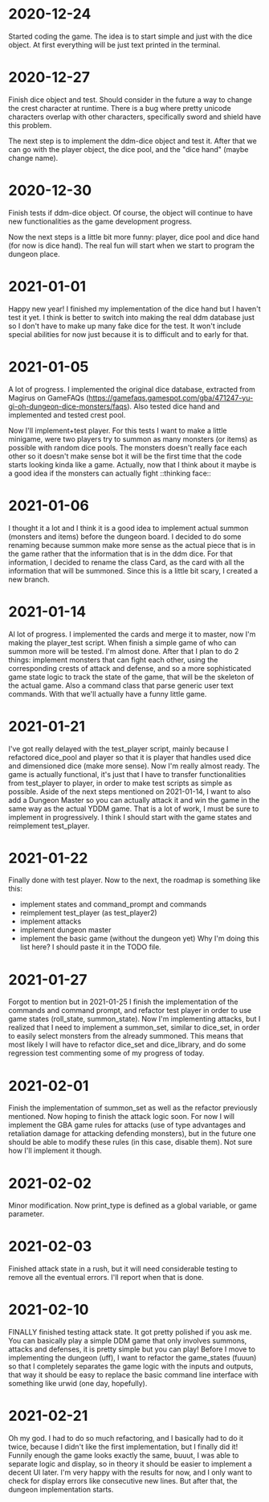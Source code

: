 # 2020-12-24
Started coding the game. The idea is to start simple and just
with the dice object. At first everything will be just text
printed in the terminal.
 
# 2020-12-27
Finish dice object and test. Should consider in the future a
way to change the crest character at runtime. There is a bug
where pretty unicode characters overlap with other characters,
specifically sword and shield have this problem.

The next step is to implement the ddm-dice object and test it.
After that we can go with the player object, the dice pool, 
and the "dice hand" (maybe change name).

# 2020-12-30
Finish tests if ddm-dice object. Of course, the object will
continue to have new functionalities as the game development
progress. 

Now the next steps is a little bit more funny: player, 
dice pool and dice hand (for now is dice hand). The real fun 
will start when we start to program the dungeon place.

# 2021-01-01
Happy new year! I finished my implementation of the dice hand 
but I haven't test it yet. I think is better to switch into
making the real ddm database just so I don't have to make up
many fake dice for the test. It won't include special 
abilities for now just because it is to difficult and to 
early for that.

# 2021-01-05
A lot of progress. I implemented the original dice database,
extracted from Magirus on GameFAQs (https://gamefaqs.gamespot.com/gba/471247-yu-gi-oh-dungeon-dice-monsters/faqs).
Also tested dice hand and implemented and tested crest pool.

Now I'll implement+test player. For this tests I want to make
a little minigame, were two players try to summon as many 
monsters (or items) as possible with random dice pools. The
monsters doesn't really face each other so it doesn't make 
sense bot it will be the first time that the code starts 
looking kinda like a game. Actually, now that I think about it
maybe is a good idea if the monsters can actually fight 
::thinking face::

# 2021-01-06
I thought it a lot and I think it is a good idea to implement
actual summon (monsters and items) before the dungeon board.
I decided to do some renaming because summon make more sense
as the actual piece that is in the game rather that the 
information that is in the ddm dice. For that information,
I decided to rename the class Card, as the card with all the
information that will be summoned. Since this is a little bit
scary, I created a new branch.

# 2021-01-14
Al lot of progress. I implemented the cards and merge it to 
master, now I'm making the player_test script. When finish a
simple game of who can summon more will be tested. I'm almost 
done. After that I plan to do 2 things: implement monsters 
that can fight each other, using the corresponding crests of
attack and defense, and so a more sophisticated game state 
logic to track the state of the game, that will be the 
skeleton of the actual game. Also a command class that parse 
generic user text commands. With that we'll actually have a
funny little game.

# 2021-01-21
I've got really delayed with the test_player script, mainly
because I refactored dice_pool and player so that it is
player that handles used dice and dimensioned dice (make 
more sense). Now I'm really almost ready. The game is 
actually functional, it's just that I have to transfer 
functionalities from test_player to player, in order to make
test scripts as simple as possible. Aside of the next steps
mentioned on 2021-01-14, I want to also add a Dungeon Master
so you can actually attack it and win the game in the same 
way as the actual YDDM game. That is a lot of work, I must
be sure to implement in progressively. I think I should start 
with the game states and reimplement test_player.

# 2021-01-22
Finally done with test player. Now to the next, the roadmap
is something like this:
- implement states and command_prompt and commands
- reimplement test_player (as test_player2)
- implement attacks
- implement dungeon master
- implement the basic game (without the dungeon yet)
Why I'm doing this list here? I should paste it in the TODO
file.

# 2021-01-27
Forgot to mention but in 2021-01-25 I finish the
implementation of the commands and command prompt, and
refactor test player in order to use game states (roll_state,
summon_state). Now I'm implementing attacks, but I realized
that I need to implement a summon_set, similar to dice_set,
in order to easily select monsters from the already summoned.
This means that most likely I will have to refactor dice_set
and dice_library, and do some regression test commenting some
of my progress of today.

# 2021-02-01
Finish the implementation of summon_set as well as the 
refactor previously mentioned. Now hoping to finish the 
attack logic soon. For now I will implement the GBA game 
rules for attacks (use of type advantages and retaliation 
damage for attacking defending monsters), but in the future 
one should be able to modify these rules (in this case, 
disable them). Not sure how I'll implement it though.

# 2021-02-02
Minor modification. Now print_type is defined as a global 
variable, or game parameter.

# 2021-02-03
Finished attack state in a rush, but it will need 
considerable testing to remove all the eventual errors. I'll 
report when that is done.

# 2021-02-10
FINALLY finished testing attack state. It got pretty polished
if you ask me. You can basically play a simple DDM game that
only involves summons, attacks and defenses, it is pretty 
simple but you can play! Before I move to implementing the 
dungeon (uff), I want to refactor the game_states (fuuun) so
that I completely separates the game logic with the inputs 
and outputs, that way it should be easy to replace the basic
command line interface with something like urwid (one day, 
hopefully).

# 2021-02-21
Oh my god. I had to do so much refactoring, and I basically 
had to do it twice, because I didn't like the first 
implementation, but I finally did it! Funnily enough the game 
looks exactly the same, buuut, I was able to separate logic 
and display, so in theory it should be easier to implement a
decent UI later. I'm very happy with the results for now, and
I only want to check for display errors like consecutive new
lines. But after that, the dungeon implementation starts.
